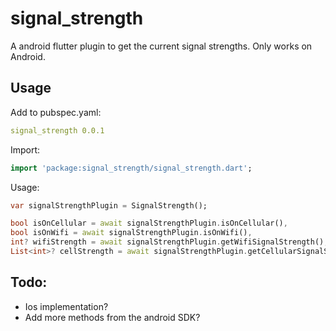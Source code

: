 # signal_strength

A android flutter plugin to get the current signal strengths.
Only works on Android.

## Usage

Add to pubspec.yaml:
```yaml
signal_strength 0.0.1
```

Import:
```dart
import 'package:signal_strength/signal_strength.dart';
```

Usage:
```dart
var signalStrengthPlugin = SignalStrength();

bool isOnCellular = await signalStrengthPlugin.isOnCellular(),
bool isOnWifi = await signalStrengthPlugin.isOnWifi(),
int? wifiStrength = await signalStrengthPlugin.getWifiSignalStrength(),
List<int>? cellStrength = await signalStrengthPlugin.getCellularSignalStrength());
```

## Todo:
* Ios implementation? 
* Add more methods from the android SDK?